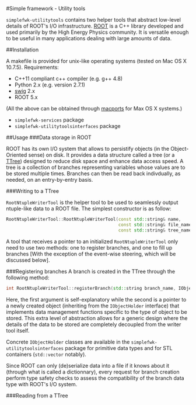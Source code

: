 #Simple framework - Utility tools

``simplefwk-utilitytools`` contains two helper tools that abstract low-level details of ROOT's I/O infrastructure. [ROOT][] is a C++ library developed and used primarily by the High Energy Physics community. It is versatile enough to be useful in many applications dealing with large amounts of data. 

##Installation

A makefile is provided for unix-like operating systems (tested on Mac OS X 10.7.5). Requirements: 
* C++11 compliant c++ compiler (e.g. g++ 4.8)
* Python 2.x (e.g. version 2.7.1)
* [swig][] 2.x 
* ROOT 5.x 

(All the above can be obtained through [macports][] for Max OS X systems.)

* ``simplefwk-services`` package
* ``simplefwk-utilitytoolsinterfaces`` package

##Usage
###Data storage in ROOT

ROOT has its own I/O system that allows to persistify objects (in the Object-Oriented sense) on disk. It provides a data structure called a tree (or a [TTree][]) designed to reduce disk space and enhance data access speed. A tree is a collection of branches representing variables whose values are to be stored multiple times. Branches can then be read back indivdually, as needed, on an entry-by-entry basis. 

###Writing to a TTree

``RootNtupleWriterTool`` is the helper tool to be used to seamlessly output ntuple-like data to a ROOT file. 
The simplest constructor is as follow:

```c++
RootNtupleWriterTool::RootNtupleWriterTool(const std::string& name,       //name of the tool
                                           const std::string& file_name,  //ROOT file name
                                           const std::string& tree_name)  //name of TTree
```

A tool that receives a pointer to an initialized ``RootNtupleWriterTool`` only need to use two methods: one to register branches, and one to fill up branches [With the exception of the event-wise steering, which will be discussed below].

###Registering branches
A branch is created in the TTree through the following method:

```c++
int RootNtupleWriterTool::registerBranch(std::string branch_name, IObjectHolder* obj)
````

Here, the first argument is self-explanatory while the second is a pointer to a newly created object (inheriting from the ``IObjectHolder`` interface) that implements data management functions specific to the type of object to be stored. This extra level of abstraction allows for a generic design where the details of the data to be stored are completely decoupled from the writer tool itself. 

Concrete ``IObjectHolder`` classes are available in the ``simplefwk-utilitytoolsinterfaces`` package for primitive data types and for STL containers (``std::vector`` notably).

Since ROOT can only (de)serialize data into a file if it knows about it (through what is called a dictionnary), every request for branch creation perform type safety checks to assess the compatibility of the branch data type with ROOT's I/O system.

###Reading from a TTree



[ROOT]: http://root.cern.ch
[TTree]: http://root.cern.ch/root/html/TTree.html
[swig]: http://swig.org
[macports]: http://www.macports.org/
